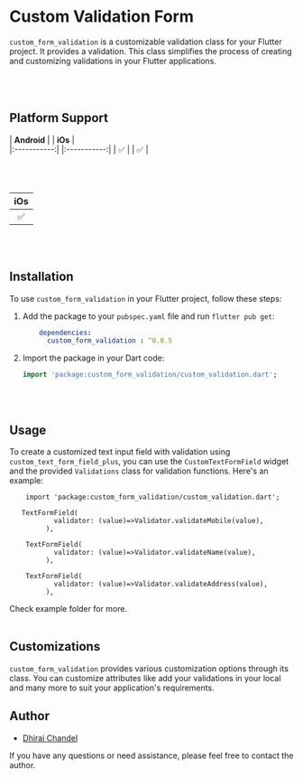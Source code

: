 # Custom Validation Form

`custom_form_validation` is a customizable validation class for your Flutter project. It
provides a validation. This class simplifies the process of creating and customizing validations in your Flutter
applications.
</br></br>          </br></br>

## Platform Support

| **Android** |    | **iOs** |   
|:-----------:|    |:-----------:|
|   &#9989;   |    |   &#9989;   |
</br></br>         </br></br>





| **iOs** | 
|:-------:| 
| &#9989; | 
</br></br>
## Installation

To use `custom_form_validation` in your Flutter project, follow these steps:

1. Add the package to your `pubspec.yaml` file and run `flutter pub get`:

    ```yaml
        dependencies:
          custom_form_validation : ^0.0.5  
    ```

2. Import the package in your Dart code:

   ```dart
   import 'package:custom_form_validation/custom_validation.dart';
   ```

</br></br>

## Usage

To create a customized text input field with validation using `custom_text_form_field_plus`, you can
use the `CustomTextFormField` widget and the provided `Validations` class for validation functions.
Here's an example:

   ```flutter
       import 'package:custom_form_validation/custom_validation.dart';
   ```

   ```
      TextFormField(
              validator: (value)=>Validator.validateMobile(value),
            ),

       TextFormField(
              validator: (value)=>Validator.validateName(value),
            ),

       TextFormField(
              validator: (value)=>Validator.validateAddress(value),
            ),
   ```

Check example folder for more.
</br></br>

## Customizations

`custom_form_validation` provides various customization options through its class. You
can customize attributes like add your validations in your local and many more to suit your
application's requirements.
</br>


## Author

- [Dhiraj Chandel](https://www.linkedin.com/in/dhirajsingh-chandel-7259b5172?utm_source=share&utm_campaign=share_via&utm_content=profile&utm_medium=android_app)

If you have any questions or need assistance, please feel free to contact the author.
